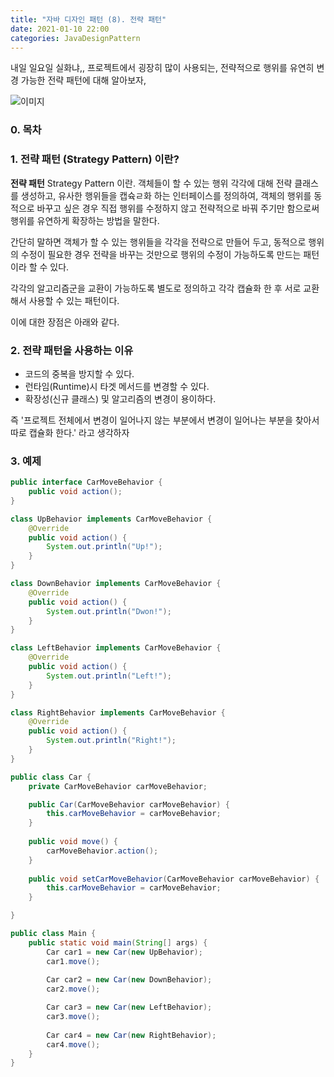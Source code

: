 ```yaml
---
title: "자바 디자인 패턴 (8). 전략 패턴"
date: 2021-01-10 22:00
categories: JavaDesignPattern
---
```


내일 일요일 실화냐,, 프로젝트에서 굉장히 많이 사용되는, 전략적으로 행위를 유연히 변경 가능한 전략 패턴에 대해 알아보자,

![이미지](https://upload.wikimedia.org/wikipedia/commons/4/45/W3sDesign_Strategy_Design_Pattern_UML.jpg)

### 0. 목차
 
### 1. 전략 패턴 (Strategy Pattern) 이란?

__전략 패턴__ Strategy Pattern 이란. 객체들이 할 수 있는 행위 각각에 대해 전략 클래스를 생성하고, 유사한 행위들을 캡슉ㄹ화 하는 인터페이스를 정의하여, 
객체의  행위를 동적으로 바꾸고 싶은 경우 직접 행위를 수정하지 않고 전략적으로 바꿔 주기만 함으로써 행위를 유연하게 확장하는 방법을 말한다.

간단히 말하면 객체가 할 수 있는 행위들을 각각을 전략으로 만들어 두고, 동적으로 행위의 수정이 필요한 경우 전략을 바꾸는 것만으로 행위의 수정이 가능하도록 만드는 패턴이라 할 수 있다.

각각의 알고리즘군을 교환이 가능하도록 별도로 정의하고 각각 캡슐화 한 후 서로 교환해서 사용할 수 있는 패턴이다.

이에 대한 장점은 아래와 같다.

### 2. 전략 패턴을 사용하는 이유

- 코드의 중복을 방지할 수 있다.
- 런타임(Runtime)시 타겟 메서드를 변경할 수 있다.
- 확장성(신규 클래스) 및 알고리즘의 변경이 용이하다.

즉 '프로젝트 전체에서 변경이 일어나지 않는 부분에서 변경이 일어나는 부분을 찾아서 따로 캡슐화 한다.' 라고 생각하자


### 3. 예제
```java
public interface CarMoveBehavior {
    public void action();
}
```

```java
class UpBehavior implements CarMoveBehavior {
    @Override
    public void action() {
        System.out.println("Up!");
    }
}

class DownBehavior implements CarMoveBehavior {
    @Override
    public void action() {
        System.out.println("Dwon!");
    }
}

class LeftBehavior implements CarMoveBehavior {
    @Override
    public void action() {
        System.out.println("Left!");
    }
}

class RightBehavior implements CarMoveBehavior {
    @Override
    public void action() {
        System.out.println("Right!");
    }
}
```

```java
public class Car {
    private CarMoveBehavior carMoveBehavior;

    public Car(CarMoveBehavior carMoveBehavior) {
        this.carMoveBehavior = carMoveBehavior;
    }
    
    public void move() {
        carMoveBehavior.action();
    }
    
    public void setCarMoveBehavior(CarMoveBehavior carMoveBehavior) {
        this.carMoveBehavior = carMoveBehavior;
    }

}
```

```java
public class Main {
    public static void main(String[] args) {
        Car car1 = new Car(new UpBehavior);
        car1.move();
        
        Car car2 = new Car(new DownBehavior);
        car2.move();

        Car car3 = new Car(new LeftBehavior);
        car3.move();
    
        Car car4 = new Car(new RightBehavior);
        car4.move();
    }
}
```